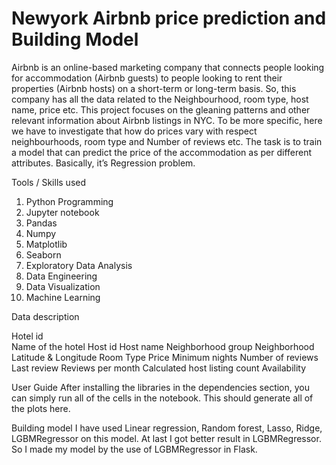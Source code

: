# Newyork Airbnb price prediction and Building Model
Airbnb is an online-based marketing company that connects people
looking for accommodation (Airbnb guests) to people looking to rent
their properties (Airbnb hosts) on a short-term or long-term basis. So,
this company has all the data related to the Neighbourhood, room type,
host name, price etc. This project focuses on the gleaning patterns and
other relevant information about Airbnb listings in NYC. To be more
specific, here we have to investigate that how do prices vary with respect
neighbourhoods, room type and Number of reviews etc. The task is to
train a model that can predict the price of the accommodation as per
different attributes. Basically, it’s Regression problem.

Tools / Skills used
1.	Python Programming
2.	Jupyter notebook
3.	Pandas
4.	Numpy
5.	Matplotlib
6.	Seaborn
7.	Exploratory Data Analysis
8.	Data Engineering
9.	Data Visualization
10.	Machine Learning

Data description

Hotel id                                                        
Name of the hotel
Host id
Host name
Neighborhood group
Neighborhood
Latitude & Longitude
Room Type Price
Minimum nights
Number of reviews
Last review
Reviews per month
Calculated host listing count
Availability

User Guide
After installing the libraries in the dependencies section, you can simply run all of the cells in the notebook. This should generate all of the plots here.

Building model
I have used Linear regression, Random forest, Lasso, Ridge, LGBMRegressor on this model. At last I got better result in LGBMRegressor.
So I made my model by the use of LGBMRegressor in Flask.


